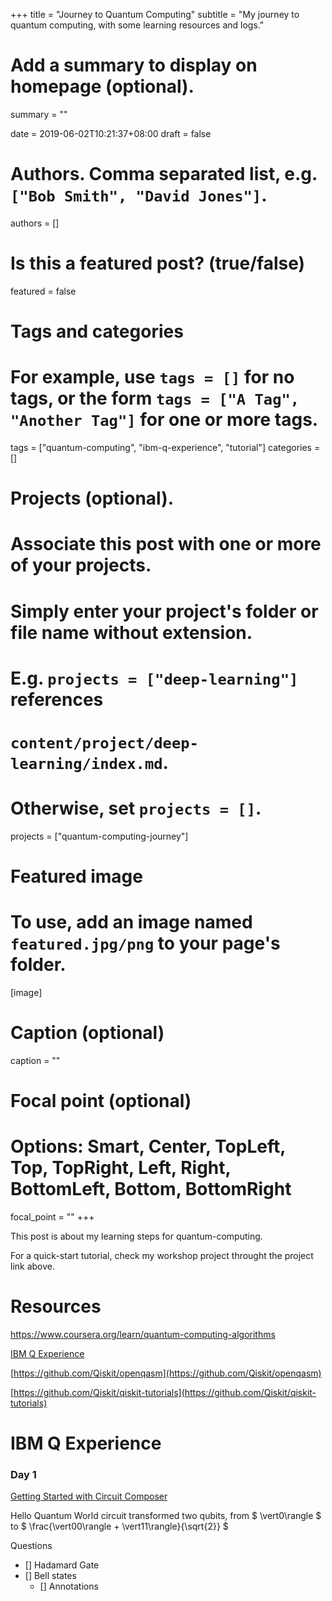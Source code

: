 +++
title = "Journey to Quantum Computing"
subtitle = "My journey to quantum computing, with some learning resources and logs."

# Add a summary to display on homepage (optional).
summary = ""

date = 2019-06-02T10:21:37+08:00
draft = false

# Authors. Comma separated list, e.g. `["Bob Smith", "David Jones"]`.
authors = []

# Is this a featured post? (true/false)
featured = false

# Tags and categories
# For example, use `tags = []` for no tags, or the form `tags = ["A Tag", "Another Tag"]` for one or more tags.
tags = ["quantum-computing", "ibm-q-experience", "tutorial"]
categories = []

# Projects (optional).
#   Associate this post with one or more of your projects.
#   Simply enter your project's folder or file name without extension.
#   E.g. `projects = ["deep-learning"]` references 
#   `content/project/deep-learning/index.md`.
#   Otherwise, set `projects = []`.
projects = ["quantum-computing-journey"]

# Featured image
# To use, add an image named `featured.jpg/png` to your page's folder. 
[image]
  # Caption (optional)
  caption = ""

  # Focal point (optional)
  # Options: Smart, Center, TopLeft, Top, TopRight, Left, Right, BottomLeft, Bottom, BottomRight
  focal_point = ""
+++

This post is about my learning steps for quantum-computing.

For a quick-start tutorial, check my workshop project throught the project link above.

# Resources

https://www.coursera.org/learn/quantum-computing-algorithms

[IBM Q Experience](https://quantum-computing.ibm.com)

[https://github.com/Qiskit/openqasm](https://github.com/Qiskit/openqasm)

[https://github.com/Qiskit/qiskit-tutorials](https://github.com/Qiskit/qiskit-tutorials)


# IBM Q Experience

### Day 1

[Getting Started with Circuit Composer](https://quantum-computing.ibm.com/support/guides/getting-started-with-circuit-composer)

Hello Quantum World circuit transformed two qubits, from $ \vert0\rangle $ to $ \frac{\vert00\rangle + \vert11\rangle}{\sqrt{2}} $

Questions

- [] Hadamard Gate
- [] Bell states
  - [] Annotations
